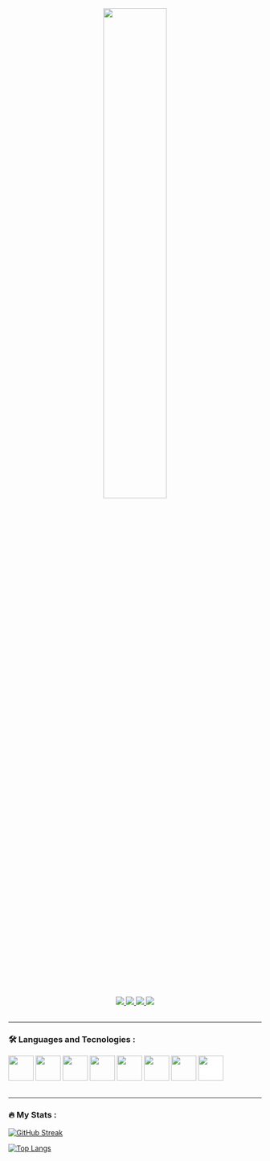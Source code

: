 <link rel="stylesheet" href="https://cdn.jsdelivr.net/gh/devicons/devicon@v2.15.1/devicon.min.css">
          
<div id="header" align="center">
<!--   <img src="https://media.giphy.com/media/UQfw1nVKibzRqmtqm4/giphy-downsized-large.gif" width="200"/> -->
<!--    <img src="https://pbs.twimg.com/media/FfarfQZX0AADrKJ?format=jpg&name=large" width="400"/> -->
   <img src="https://media.giphy.com/media/1jvGYC4RX0FFa1RsLS/giphy.gif" width="50%"/>
</div>
<br>
<!-- // Social Link Buttons -->
<div id="badges" align= "center">
  <a href="https://www.linkedin.com/in/shubham-kashyap-7b6774167/" target="_blank" rel="noopener noreferrer">
      <img src= "https://img.shields.io/badge/LinkedIn-blue?logo=linkedin&logoColor=white&style=for-the-badge">
  </a>
  <a href="https://twitter.com/Shubham16346470" target="_blank" rel="noopener noreferrer">
    <img src= "https://img.shields.io/badge/twitter-purple?logo=twitter&logoColor=white&style=for-the-badge">
  </a>
  <a href="https://leetcode.com/shubhamkashyap7200/" target="_blank" rel="noopener noreferrer">
    <img src= "https://img.shields.io/badge/leetcode-red?logo=leetcode&logoColor=white&style=for-the-badge">
  </a>
  <a href="https://shubhamkashyap1999.netlify.app" target="_blank" rel="noopener noreferrer">
    <img src= "https://img.shields.io/badge/website-green?logo=About.me&logoColor=white&style=for-the-badge">  
  </a>
</div>

<br>
<hr>

### :hammer_and_wrench: Languages and Tecnologies :
<div id = "languageAndTechnologies" style = "pointer-events: none;"> 
   <img src="https://cdn.jsdelivr.net/gh/devicons/devicon/icons/swift/swift-original.svg" width = "50" style = "pointer-events: none;"/>   
   <img src="https://cdn.jsdelivr.net/gh/devicons/devicon/icons/javascript/javascript-original.svg" width = "50"/>   
   <img src="https://cdn.jsdelivr.net/gh/devicons/devicon/icons/python/python-original.svg" width = "50"/>   
   <img src="https://cdn.jsdelivr.net/gh/devicons/devicon/icons/cplusplus/cplusplus-original.svg" width = "50"/>   
   <img src="https://cdn.jsdelivr.net/gh/devicons/devicon/icons/csharp/csharp-original.svg" width = "50"/>   
   <img src="https://cdn.jsdelivr.net/gh/devicons/devicon/icons/blender/blender-original.svg" width = "50"/>   
   <img src="https://cdn.jsdelivr.net/gh/devicons/devicon/icons/unrealengine/unrealengine-original.svg" width = "50"/>   
   <img style="background-color: #fff;" src="https://cdn.jsdelivr.net/gh/devicons/devicon/icons/rust/rust-plain.svg" width = "50"/>
             
</div>          
<!-- https://media.giphy.com/media/UQfw1nVKibzRqmtqm4/giphy-downsized-large.gif -->


<br>
<hr>

### :fire: My Stats :

[![GitHub Streak](http://github-readme-streak-stats.herokuapp.com?user=shubhamkashyap7200&theme=gruvbox&border_radius=10.0&background=2D0064)](https://git.io/streak-stats)

[![Top Langs](https://github-readme-stats.vercel.app/api/top-langs/?username=shubhamkashyap7200&layout=compact&theme=vision-friendly-dark)](https://github.com/anuraghazra/github-readme-stats)
